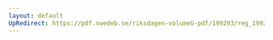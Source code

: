```yaml
---
layout: default
UpRedirect: https://pdf.swedeb.se/riksdagen-volumeG-pdf/199293/reg_199293/reg_199293_0626.pdf
---
```

